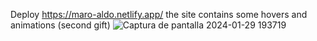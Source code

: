 Deploy 
https://maro-aldo.netlify.app/
the site contains some hovers and animations (second gift)
![Captura de pantalla 2024-01-29 193719](https://github.com/FernandaMaro/Aniversary-Gift-Site/assets/148138579/5a40247f-b2af-4f11-8ea3-a95f57216cd2)
